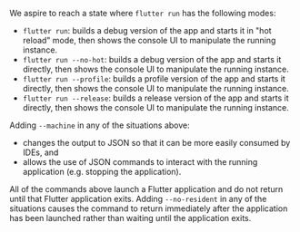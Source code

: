 We aspire to reach a state where `flutter run` has the following modes:

- `flutter run`: builds a debug version of the app and starts it in "hot reload" mode, then shows the console UI to manipulate the running instance.
- `flutter run --no-hot`: builds a debug version of the app and starts it directly, then shows the console UI to manipulate the running instance.
- `flutter run --profile`: builds a profile version of the app and starts it directly, then shows the console UI to manipulate the running instance.
- `flutter run --release`: builds a release version of the app and starts it directly, then shows the console UI to manipulate the running instance.

Adding `--machine` in any of the situations above:
* changes the output to JSON so that it can be more easily consumed by IDEs, and
* allows the use of JSON commands to interact with the running application (e.g. stopping the application).

All of the commands above launch a Flutter application and do not return until that Flutter application exits. Adding `--no-resident` in any of the situations causes the command to return immediately after the application has been launched rather than waiting until the application exits.
